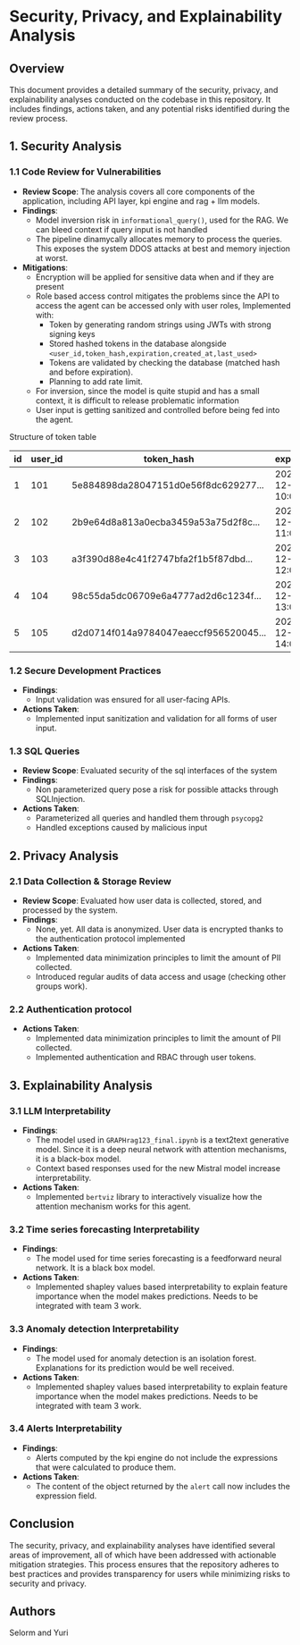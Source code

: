 # Security, Privacy, and Explainability Analysis

## Overview

This document provides a detailed summary of the security, privacy, and explainability analyses conducted on the codebase in this repository. It includes findings, actions taken, and any potential risks identified during the review process.

## 1. Security Analysis

### 1.1 Code Review for Vulnerabilities
- **Review Scope**: The analysis covers all core components of the application, including API layer, kpi engine and rag + llm models.
- **Findings**:
    - Model inversion risk in `informational_query()`, used for the RAG. We can bleed context if query input is not handled
    - The pipeline dinamycally allocates memory to process the queries. This exposes the system DDOS attacks at best and memory injection at worst. 
- **Mitigations**:
    - Encryption will be applied for sensitive data when and if they are present
    - Role based access control mitigates the problems since the API to access the agent can be accessed only with user roles, Implemented with:
        - Token by generating random strings using JWTs with strong signing keys
        - Stored hashed tokens in the database alongside `<user_id,token_hash,expiration,created_at,last_used>`
        - Tokens are validated by checking the database (matched hash and before expiration).
        - Planning to add rate limit.
    - For inversion, since the model is quite stupid and has a small context, it is difficult to release problematic information
    - User input is getting sanitized and controlled before being fed into the agent.

Structure of token table

|id| user_id  | token_hash  | expiration  | created_at  | last_used  |
|---|---|---|---|---|---|
|1|101|5e884898da28047151d0e56f8dc629277...|2024-12-01 10:00:00|2024-11-25 10:00:00|2024-11-25 12:00:00|
|2|102|2b9e64d8a813a0ecba3459a53a75d2f8c...|2024-12-02 11:00:00|2024-11-25 11:00:00|2024-11-25 13:00:00|
|3|103|a3f390d88e4c41f2747bfa2f1b5f87dbd...|2024-12-03 12:00:00|2024-11-25 12:00:00|NULL|
|4|104|98c55da5dc06709e6a4777ad2d6c1234f...|2024-12-04 13:00:00|2024-11-25 13:00:00|2024-11-25 14:00:00|
|5|105|d2d0714f014a9784047eaeccf956520045...|2024-12-05 14:00:00|2024-11-25 14:00:00|NULL|

### 1.2 Secure Development Practices
- **Findings**:
    - Input validation was ensured for all user-facing APIs.
- **Actions Taken**: 
    - Implemented input sanitization and validation for all forms of user input.


### 1.3 SQL Queries
- **Review Scope**: Evaluated security of the sql interfaces of the system
- **Findings**:
    - Non parameterized query pose a risk for possible attacks through SQLInjection.
- **Actions Taken**: 
    - Parameterized all queries and handled them through `psycopg2`
    - Handled exceptions caused by malicious input


## 2. Privacy Analysis

### 2.1 Data Collection & Storage Review
- **Review Scope**: Evaluated how user data is collected, stored, and processed by the system.
- **Findings**:
    - None, yet. All data is anonymized. User data is encrypted thanks to the authentication protocol implemented
- **Actions Taken**:
    - Implemented data minimization principles to limit the amount of PII collected.
    - Introduced regular audits of data access and usage (checking other groups work).

### 2.2 Authentication protocol
- **Actions Taken**:
    - Implemented data minimization principles to limit the amount of PII collected.
    - Implemented authentication and RBAC through user tokens.

## 3. Explainability Analysis

### 3.1 LLM Interpretability
- **Findings**:
    - The model used in `GRAPHrag123_final.ipynb` is a text2text generative model. Since it is a deep neural network with attention mechanisms, it is a black-box model.
    - Context based responses used for the new Mistral model increase interpretability.
- **Actions Taken**:
    - Implemented `bertviz` library to interactively visualize how the attention mechanism works for this agent.

### 3.2 Time series forecasting Interpretability
- **Findings**:
    - The model used for time series forecasting is a feedforward neural network. It is a black box model.
- **Actions Taken**:
    - Implemented shapley values based interpretability to explain feature importance when the model makes predictions. Needs to be integrated with team 3 work.

### 3.3 Anomaly detection Interpretability
- **Findings**:
    - The model used for anomaly detection is an isolation forest. Explanations for its prediction would be well received.
- **Actions Taken**:
    - Implemented shapley values based interpretability to explain feature importance when the model makes predictions. Needs to be integrated with team 3 work.

### 3.4 Alerts Interpretability
- **Findings**:
    - Alerts computed by the kpi engine do not include the expressions that were calculated to produce them. 
- **Actions Taken**:
    - The content of the object returned by the `alert` call now includes the expression field.

## Conclusion

The security, privacy, and explainability analyses have identified several areas of improvement, all of which have been addressed with actionable mitigation strategies. This process ensures that the repository adheres to best practices and provides transparency for users while minimizing risks to security and privacy.

## Authors

Selorm and Yuri